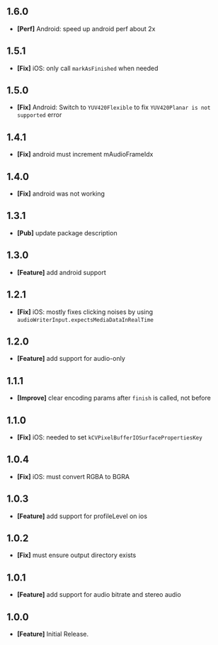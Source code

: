 ## 1.6.0
* **[Perf]** Android: speed up android perf about 2x

## 1.5.1
* **[Fix]** iOS: only call `markAsFinished` when needed

## 1.5.0
* **[Fix]** Android: Switch to `YUV420Flexible` to fix `YUV420Planar is not supported` error

## 1.4.1
* **[Fix]** android must increment mAudioFrameIdx

## 1.4.0
* **[Fix]** android was not working

## 1.3.1
* **[Pub]** update package description

## 1.3.0
* **[Feature]** add android support

## 1.2.1
* **[Fix]** iOS: mostly fixes clicking noises by using `audioWriterInput.expectsMediaDataInRealTime`

## 1.2.0
* **[Feature]** add support for audio-only

## 1.1.1
* **[Improve]** clear encoding params after `finish` is called, not before

## 1.1.0
* **[Fix]** iOS: needed to set `kCVPixelBufferIOSurfacePropertiesKey`

## 1.0.4
* **[Fix]** iOS: must convert RGBA to BGRA

## 1.0.3
* **[Feature]** add support for profileLevel on ios

## 1.0.2
* **[Fix]** must ensure output directory exists

## 1.0.1
* **[Feature]** add support for audio bitrate and stereo audio

## 1.0.0
* **[Feature]** Initial Release.
